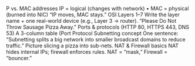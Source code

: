 P vs. MAC addresses	IP = logical (changes with network) • MAC = physical (burned into NIC)	“IP moves, MAC stays.”
OSI Layers 1–7	Write the layer name + one real-world device (e.g., Layer 3 → router).	“Please Do Not Throw Sausage Pizza Away.”
Ports & protocols (HTTP 80, HTTPS 443, DNS 53)	A 3-column table (Port	Protocol
Subnetting concept	One sentence: “Subnetting splits a big network into smaller broadcast domains to reduce traffic.”	Picture slicing a pizza into sub-nets.
NAT & Firewall basics	NAT hides internal IPs; firewall enforces rules.	NAT = “mask,” Firewall = “bouncer.”
